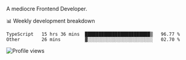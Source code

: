 A mediocre Frontend Developer.

📊 Weekly development breakdown
<!--START_SECTION:waka-->

```text
TypeScript   15 hrs 36 mins  ████████████████████████▒   96.77 %
Other        26 mins         ▓░░░░░░░░░░░░░░░░░░░░░░░░   02.70 %
```

<!--END_SECTION:waka-->

<img src="https://gpvc.arturio.dev/iqbalfasri" alt="Profile views"/>
